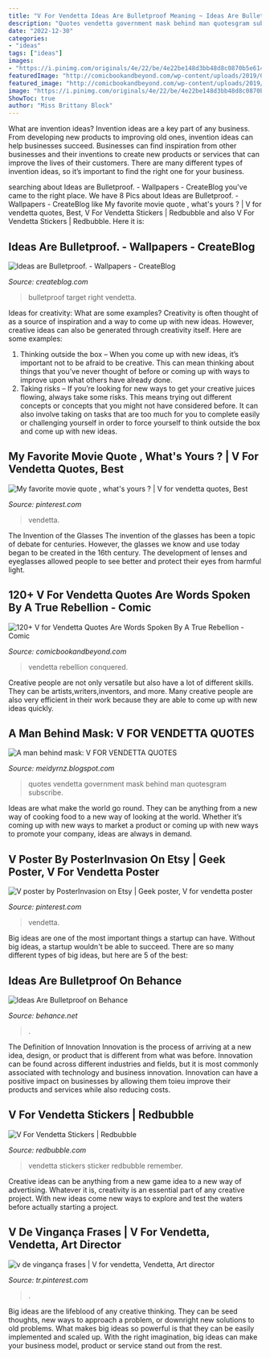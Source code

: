 ```yaml
---
title: "V For Vendetta Ideas Are Bulletproof Meaning ~ Ideas Are Bulletproof."
description: "Quotes vendetta government mask behind man quotesgram subscribe"
date: "2022-12-30"
categories:
- "ideas"
tags: ["ideas"]
images:
- "https://i.pinimg.com/originals/4e/22/be/4e22be148d3bb48d8c0870b5e6146e12.jpg"
featuredImage: "http://comicbookandbeyond.com/wp-content/uploads/2019/06/V-for-Vendetta-best-quotes-1024x672.jpg"
featured_image: "http://comicbookandbeyond.com/wp-content/uploads/2019/06/V-for-Vendetta-best-quotes-1024x672.jpg"
image: "https://i.pinimg.com/originals/4e/22/be/4e22be148d3bb48d8c0870b5e6146e12.jpg"
ShowToc: true
author: "Miss Brittany Block"
---
```



What are invention ideas?
Invention ideas are a key part of any business. From developing new products to improving old ones, invention ideas can help businesses succeed. Businesses can find inspiration from other businesses and their inventions to create new products or services that can improve the lives of their customers. There are many different types of invention ideas, so it’s important to find the right one for your business.

	

		
searching about Ideas are Bulletproof. - Wallpapers - CreateBlog you've came to the right place. We have 8 Pics about Ideas are Bulletproof. - Wallpapers - CreateBlog like My favorite movie quote , what&#039;s yours ? | V for vendetta quotes, Best, V For Vendetta Stickers | Redbubble and also V For Vendetta Stickers | Redbubble. Here it is:
		
    
## Ideas Are Bulletproof. - Wallpapers - CreateBlog

<img loading=lazy src="http://cbimg6.com/graphics/08/01/04/44266c.jpg" onerror="this.onerror=null;this.src='https://tse1.mm.bing.net/th?id=OIP.ndhR6NYFDOk7XJfIbHaGegHaFj&amp;pid=15.1';" alt="Ideas are Bulletproof. - Wallpapers - CreateBlog">

_Source: createblog.com_

>bulletproof target right vendetta. 

	

Ideas for creativity: What are some examples?
Creativity is often thought of as a source of inspiration and a way to come up with new ideas. However, creative ideas can also be generated through creativity itself. Here are some examples: 
1. Thinking outside the box – When you come up with new ideas, it’s important not to be afraid to be creative. This can mean thinking about things that you’ve never thought of before or coming up with ways to improve upon what others have already done. 
2. Taking risks – If you’re looking for new ways to get your creative juices flowing, always take some risks. This means trying out different concepts or concepts that you might not have considered before. It can also involve taking on tasks that are too much for you to complete easily or challenging yourself in order to force yourself to think outside the box and come up with new ideas.

    
## My Favorite Movie Quote , What&#039;s Yours ? | V For Vendetta Quotes, Best

<img loading=lazy src="https://i.pinimg.com/736x/92/5b/cb/925bcb509fdd1aaa1417d9759ced4c90--v-for-vendetta-quotes-great-quotes.jpg" onerror="this.onerror=null;this.src='https://tse2.mm.bing.net/th?id=OIP.vvqULfKqudmmzop-nP-R9AHaHa&amp;pid=15.1';" alt="My favorite movie quote , what&#039;s yours ? | V for vendetta quotes, Best">

_Source: pinterest.com_

>vendetta. 

	

The Invention of the Glasses
The invention of the glasses has been a topic of debate for centuries. However, the glasses we know and use today began to be created in the 16th century. The development of lenses and eyeglasses allowed people to see better and protect their eyes from harmful light.

    
## 120+ V For Vendetta Quotes Are Words Spoken By A True Rebellion - Comic

<img loading=lazy src="http://comicbookandbeyond.com/wp-content/uploads/2019/06/V-for-Vendetta-best-quotes-1024x672.jpg" onerror="this.onerror=null;this.src='https://tse4.mm.bing.net/th?id=OIP.1moE8bW2K-VbZJaeaT15QwHaE3&amp;pid=15.1';" alt="120+ V for Vendetta Quotes Are Words Spoken By A True Rebellion - Comic">

_Source: comicbookandbeyond.com_

>vendetta rebellion conquered. 

	

Creative people are not only versatile but also have a lot of different skills. They can be artists,writers,inventors, and more. Many creative people are also very efficient in their work because they are able to come up with new ideas quickly.

    
## A Man Behind Mask: V FOR VENDETTA QUOTES

<img loading=lazy src="http://1.bp.blogspot.com/-SZX7tmZqaQI/Unn0AGYS1WI/AAAAAAAAABw/GrgFVppkmqc/s1600/v-logo.jpg" onerror="this.onerror=null;this.src='https://tse2.mm.bing.net/th?id=OIP.vEI00PnRSDJUcBxwWaiXEgHaFj&amp;pid=15.1';" alt="A man behind mask: V FOR VENDETTA QUOTES">

_Source: meidyrnz.blogspot.com_

>quotes vendetta government mask behind man quotesgram subscribe. 

	

Ideas are what make the world go round. They can be anything from a new way of cooking food to a new way of looking at the world. Whether it’s coming up with new ways to market a product or coming up with new ways to promote your company, ideas are always in demand.

    
## V Poster By PosterInvasion On Etsy | Geek Poster, V For Vendetta Poster

<img loading=lazy src="https://i.pinimg.com/originals/4e/22/be/4e22be148d3bb48d8c0870b5e6146e12.jpg" onerror="this.onerror=null;this.src='https://tse1.mm.bing.net/th?id=OIP.Fx42N9K39ctUk3bOHbT-5AHaJ4&amp;pid=15.1';" alt="V poster by PosterInvasion on Etsy | Geek poster, V for vendetta poster">

_Source: pinterest.com_

>vendetta. 

	

Big ideas are one of the most important things a startup can have. Without big ideas, a startup wouldn't be able to succeed. There are so many different types of big ideas, but here are 5 of the best: 

    
## Ideas Are Bulletproof On Behance

<img loading=lazy src="https://mir-s3-cdn-cf.behance.net/project_modules/disp/894d8d26411787.5604e52f0d425.jpg" onerror="this.onerror=null;this.src='https://tse1.mm.bing.net/th?id=OIP.OhT4CqT52QWgf9E-3n_XFQHaE8&amp;pid=15.1';" alt="Ideas Are Bulletproof on Behance">

_Source: behance.net_

>. 

	

The Definition of Innovation
Innovation is the process of arriving at a new idea, design, or product that is different from what was before. Innovation can be found across different industries and fields, but it is most commonly associated with technology and business innovation. Innovation can have a positive impact on businesses by allowing them toieu improve their products and services while also reducing costs.

    
## V For Vendetta Stickers | Redbubble

<img loading=lazy src="https://ih0.redbubble.net/image.269526523.5724/st,small,507x507-pad,600x600,f8f8f8.u3.jpg" onerror="this.onerror=null;this.src='https://tse1.mm.bing.net/th?id=OIP.otx4-CztsTg56Mxo_CYXmwHaHa&amp;pid=15.1';" alt="V For Vendetta Stickers | Redbubble">

_Source: redbubble.com_

>vendetta stickers sticker redbubble remember. 

	

Creative ideas can be anything from a new game idea to a new way of advertising. Whatever it is, creativity is an essential part of any creative project. With new ideas come new ways to explore and test the waters before actually starting a project.

    
## V De Vingança Frases | V For Vendetta, Vendetta, Art Director

<img loading=lazy src="https://i.pinimg.com/originals/08/b2/a5/08b2a559c2f965081bbc89f3de0203bd.jpg" onerror="this.onerror=null;this.src='https://tse3.mm.bing.net/th?id=OIP.DqPNvIz8a5ZbpiSAMGudpAHaEK&amp;pid=15.1';" alt="v de vingança frases | V for vendetta, Vendetta, Art director">

_Source: tr.pinterest.com_

>. 

	

Big ideas are the lifeblood of any creative thinking. They can be seed thoughts, new ways to approach a problem, or downright new solutions to old problems. What makes big ideas so powerful is that they can be easily implemented and scaled up. With the right imagination, big ideas can make your business model, product or service stand out from the rest.

